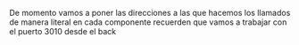 De momento vamos a poner las direcciones a las que hacemos los llamados de manera literal en cada componente
recuerden que vamos a trabajar con el puerto 3010 desde el back
